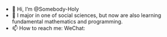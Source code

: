 - 👋 Hi, I’m @Somebody-Holy
- 🌱 I major in one of social sciences, but now are also learning fundamental mathematics and programming.
- 📫 How to reach me: WeChat:

<!---
USA-Citizen/USA-Citizen is a ✨ special ✨ repository because its `README.md` (this file) appears on your GitHub profile.
You can click the Preview link to take a look at your changes.
--->
